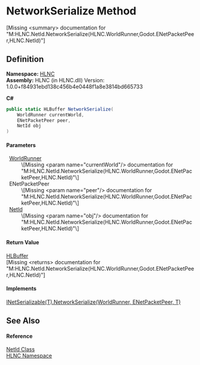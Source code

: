# NetworkSerialize Method


\[Missing &lt;summary&gt; documentation for "M:HLNC.NetId.NetworkSerialize(HLNC.WorldRunner,Godot.ENetPacketPeer,HLNC.NetId)"\]



## Definition
**Namespace:** <a href="N_HLNC">HLNC</a>  
**Assembly:** HLNC (in HLNC.dll) Version: 1.0.0+f84931ebd138c456b4e0448f1a8e3814bd665733

**C#**
``` C#
public static HLBuffer NetworkSerialize(
	WorldRunner currentWorld,
	ENetPacketPeer peer,
	NetId obj
)
```



#### Parameters
<dl><dt>  <a href="T_HLNC_WorldRunner">WorldRunner</a></dt><dd>\[Missing &lt;param name="currentWorld"/&gt; documentation for "M:HLNC.NetId.NetworkSerialize(HLNC.WorldRunner,Godot.ENetPacketPeer,HLNC.NetId)"\]</dd><dt>  ENetPacketPeer</dt><dd>\[Missing &lt;param name="peer"/&gt; documentation for "M:HLNC.NetId.NetworkSerialize(HLNC.WorldRunner,Godot.ENetPacketPeer,HLNC.NetId)"\]</dd><dt>  <a href="T_HLNC_NetId">NetId</a></dt><dd>\[Missing &lt;param name="obj"/&gt; documentation for "M:HLNC.NetId.NetworkSerialize(HLNC.WorldRunner,Godot.ENetPacketPeer,HLNC.NetId)"\]</dd></dl>

#### Return Value
<a href="T_HLNC_Serialization_HLBuffer">HLBuffer</a>  
\[Missing &lt;returns&gt; documentation for "M:HLNC.NetId.NetworkSerialize(HLNC.WorldRunner,Godot.ENetPacketPeer,HLNC.NetId)"\]

#### Implements
<a href="M_HLNC_INetSerializable_1_NetworkSerialize">INetSerializable(T).NetworkSerialize(WorldRunner, ENetPacketPeer, T)</a>  


## See Also


#### Reference
<a href="T_HLNC_NetId">NetId Class</a>  
<a href="N_HLNC">HLNC Namespace</a>  
